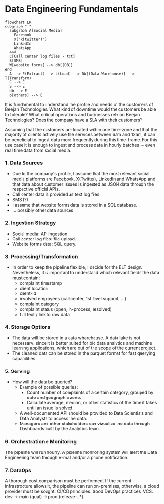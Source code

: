# Data Engineering Fundamentals 

[//]: # (Add diagram of conceptual pipeline here. Use mermaid.js)

```mermaid
flowchart LR
subgraph " "
  subgraph A[Social Media]
    Facebook
    X("x(twitter)")
    LinkedIn
    WhatsApp
  end
  C[Call center log files - txt]
  S[SMS]
  W[website forms] --> db[(DB)]
end
  A --> E(Extract) --> L(Load) --> DW[(Data Warehouse)] --> T(Transform)
  C --> E
  S --> E
  db --> E
  o[others] --> E
```


[//]: # (Written explanation)
[//]: # (Design choices)

It is fundamental to understand the profile and needs of the customers of Beejan Technologies.
What kind of downtime would the customers be able to tolerate?
What critical operations and businesses rely on Beejan Technologies?
Does the company have a SLA with their customers?

Assuming that the customers are located within one time-zone and that the majority of clients actively use the services between 6am and 12am, it can be beneficial to ingest data more frequently during this time-frame.
For this use case it is enough to ingest and process data in hourly batches -- even real time data from social media.

### 1. Data Sources

- Due to the company's profile, I assume that the most relevant social media platforms are Facebook, X(Twitter), LinkedIn and WhatsApp and that data about customer issues is ingested as JSON data through the respective official APIs.
- Call center data is provided as text log files.
- SMS (?)
- I assume that website forms data is stored in a SQL database.
- ... possibly other data sources

### 2. Ingestion Strategy

- Social media: API ingestion.
- Call center log files: file upload.
- Website forms data: SQL query.

### 3. Processing/Transformation

- In order to keep the pipeline flexible, I decide for the ELT design. Nevertheless, it is important to understand which relevant fields the data must contain:
  - complaint timestamp
  - client location
  - client-id
  - involved employees (call center, 1st level support, ...)
  - complaint category
  - complaint status (open, in-process, resolved)
  - full text / link to raw data

### 4. Storage Options

- The data will be stored in a data wharehouse. A data lake is not necessary, since it is better suited for big data analytics and machine learning applications, which are out of the scope of the current project.
- The cleaned data can be stored in the parquet format for fast querying capabilities.

### 5. Serving

- How will the data be queried?
  - Example of possible queries:
    - Count number of complaints of a certain category, grouped by date and geographic zone.
    - Calculate average, median, or other statistics of the time it takes until an issue is solved.
  - A well-documented API should be provided to Data Scientists and Data Analysts to access the data.
  - Managers and other stakeholders can vizualize the data through Dashboards built by the Analytics team.
 
### 6. Orchestration e Monitoring

The pipeline will run hourly. A pipeline monitoring system will alert the Data Engineering team through e-mail and/or a phone notification.

### 7. DataOps

A thorough cost comparison must be performed. If the current infrastrocture allows it, the pipeline can run on-premises, otherwise, a cloud provider must be sought.
CI/CD principles. Good DevOps practices. VCS. dev -> main (qual) -> prod (release-*.*.*).


[//]: # (Assumptions/thought process)
[//]: # (Challenges or unknowns)
[//]: # (other information)
